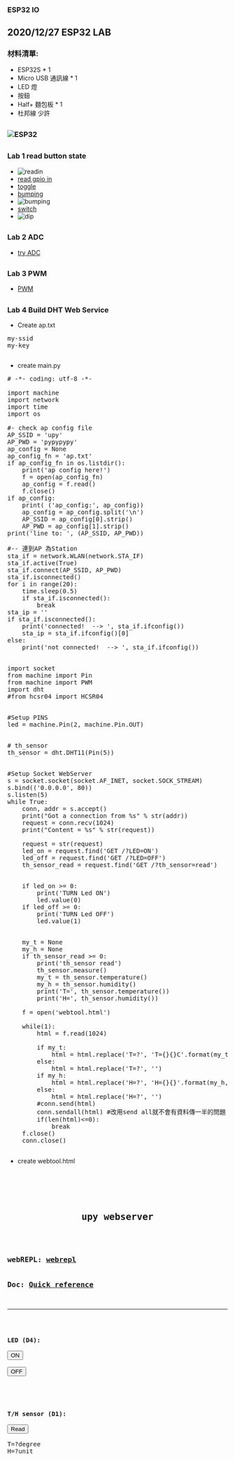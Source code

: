 ### ESP32 IO
## 2020/12/27 ESP32 LAB
### 材料清單:
* ESP32S * 1
* Micro USB 通訊線 * 1
* LED 燈
* 按鈕
* Half+ 麵包板 * 1
* 杜邦線 少許
##
### ![ESP32](https://github.com/jumbokh/esp32-class/blob/master/images/ESP32s-pinout.png)
##
### Lab 1 read button state
* ![readin](https://github.com/jumbokh/esp32-class/blob/master/images/ESP32-button-sw_bb.jpg)
* [read gpio in](https://github.com/jumbokh/esp32-class/blob/master/hs1227/readin.py)
* [toggle](https://github.com/jumbokh/esp32-class/blob/master/hs1227/toggle.py)
* [bumping](https://github.com/jumbokh/esp32-class/blob/master/hs1227/bump.py)
* ![bumping](https://github.com/jumbokh/esp32-class/blob/master/images/bumping.png)
* [switch](https://github.com/jumbokh/esp32-class/blob/master/hs1227/switch-led.py)
* ![dip](https://github.com/jumbokh/esp32-class/blob/master/images/dip.png)
##
### Lab 2 ADC
* [try ADC](https://github.com/jumbokh/esp32-class/blob/master/hs1227/try-adc.py)
##
### Lab 3 PWM
* [PWM](https://github.com/jumbokh/esp32-class/blob/master/hs1227/pwm-led.py)
##
### Lab 4 Build DHT Web Service
* Create ap.txt
<pre>
my-ssid
my-key
</pre>
##
* create main.py
<pre>
# -*- coding: utf-8 -*-

import machine
import network
import time
import os

#- check ap config file
AP_SSID = 'upy'
AP_PWD = 'pypypypy'
ap_config = None
ap_config_fn = 'ap.txt'
if ap_config_fn in os.listdir():
    print('ap config here!')
    f = open(ap_config_fn)
    ap_config = f.read()
    f.close()
if ap_config:
    print( ('ap_config:', ap_config))
    ap_config = ap_config.split('\n')
    AP_SSID = ap_config[0].strip()
    AP_PWD = ap_config[1].strip()
print('line to: ', (AP_SSID, AP_PWD))

#-- 連到AP 為Station
sta_if = network.WLAN(network.STA_IF)
sta_if.active(True)
sta_if.connect(AP_SSID, AP_PWD)
sta_if.isconnected()
for i in range(20):
    time.sleep(0.5)
    if sta_if.isconnected():
        break
sta_ip = ''
if sta_if.isconnected():
    print('connected!  --> ', sta_if.ifconfig())
    sta_ip = sta_if.ifconfig()[0]
else:
    print('not connected!  --> ', sta_if.ifconfig())


import socket
from machine import Pin
from machine import PWM
import dht
#from hcsr04 import HCSR04


#Setup PINS
led = machine.Pin(2, machine.Pin.OUT)


# th_sensor
th_sensor = dht.DHT11(Pin(5))


#Setup Socket WebServer
s = socket.socket(socket.AF_INET, socket.SOCK_STREAM)
s.bind(('0.0.0.0', 80))
s.listen(5)
while True:
    conn, addr = s.accept()
    print("Got a connection from %s" % str(addr))
    request = conn.recv(1024)
    print("Content = %s" % str(request))

    request = str(request)
    led_on = request.find('GET /?LED=ON')
    led_off = request.find('GET /?LED=OFF')
    th_sensor_read = request.find('GET /?th_sensor=read')


    if led_on >= 0:
        print('TURN Led ON')
        led.value(0)
    if led_off >= 0:
        print('TURN Led OFF')
        led.value(1)
   

    my_t = None
    my_h = None
    if th_sensor_read >= 0:
        print('th_sensor read')
        th_sensor.measure()    
        my_t = th_sensor.temperature()  
        my_h = th_sensor.humidity()
        print('T=', th_sensor.temperature())
        print('H=', th_sensor.humidity())

    f = open('webtool.html')

    while(1):
        html = f.read(1024)

        if my_t:
            html = html.replace('T=?', 'T={}{}C'.format(my_t,'\u00b0'))
        else:
            html = html.replace('T=?', '')
        if my_h:
            html = html.replace('H=?', 'H={}{}'.format(my_h,'%'))
        else:
            html = html.replace('H=?', '')
        #conn.send(html)
        conn.sendall(html) #改用send all就不會有資料傳一半的問題
        if(len(html)<=0):
            break
    f.close()
    conn.close()
</pre>
##
* create webtool.html
<pre>

<!DOCTYPE html>
<html>
<head> <title>upy webserver</title> </head>
<center><h2>upy webserver</h2></center>
<h3>
webREPL: <a href="http://micropython.org/webrepl/" target="_blank">webrepl</a>
<br>
Doc: <a href="https://docs.micropython.org/en/latest/esp8266/esp8266/quickref.html" target="_blank">Quick reference</a>
</h3>
<hr>

<form>
<b>LED (D4):</b><br>
<button name="LED" value="ON" type="submit">ON</button><br>
<button name="LED" value="OFF" type="submit">OFF</button><br>
</form>

<form>
<b>T/H sensor (D1):</b><br>
<button name="th_sensor" value="read" type="submit">Read</button><br>
T=?degree
H=?unit
</form>

</html>
</pre>
##
